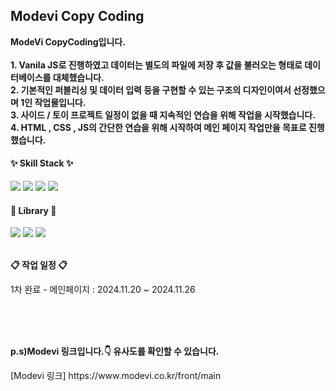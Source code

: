 <h2>Modevi Copy Coding</h3>
<p>
  <b>
    ModeVi CopyCoding입니다.
    <br/>
    <br/>1. Vanila JS로 진행하였고 데이터는 별도의 파일에 저장 후 값을 불러오는 형태로 데이터베이스를 대체했습니다.
    <br/>2. 기본적인 퍼블리싱 및 데이터 입력 등을 구현할 수 있는 구조의 디자인이여서 선정했으며 1인 작업물입니다.
    <br/>3. 사이드 / 토이 프로젝트 일정이 없을 때 지속적인 연습을 위해 작업을 시작했습니다.
    <br/>4. HTML , CSS , JS의 간단한 연습을 위해 시작하여 메인 페이지 작업만을 목표로 진행했습니다.
  </b>
</p>

<h4>✨ Skill Stack ✨</h4>
<div>
  <img src="https://img.shields.io/badge/HTML-E34F26?style=for-the-badge&logo=HTML5&logoColor=white"/>
  <img src="https://img.shields.io/badge/CSS-1572B6?style=for-the-badge&logo=CSS3&logoColor=white"/>
  <img src="https://img.shields.io/badge/JavaScript-F7DF1E?style=for-the-badge&logo=javascript&logoColor=white"/>
  <img src="https://img.shields.io/badge/VSCode-2C2C32.svg?style=for-the-badge&logo=visual-studio-code&logoColor=22ABF3" />
</div>
<h4>📕 Library 📕</h4>
<div>
  <img src="https://img.shields.io/badge/JQuery-0769AD?style=for-the-badge&logo=jquery&logoColor=white"/>
  <img src="https://img.shields.io/badge/Swiper-6332F6?style=for-the-badge&logo=swiper&logoColor=white"/>
  <img src="https://img.shields.io/badge/AOS-1572B6?style=for-the-badge&logo=aos&logoColor=white"/>
</div>
<br/>

<p><b>📋 작업 일정 📋</b></p>
<p>1차 완료 - 메인페이지 : 2024.11.20 ~ 2024.11.26</p>
<br/>
<br/>
<br/>
<p><b>p.s)Modevi 링크입니다.👇 유사도를 확인할 수 있습니다.</b></p>
[Modevi 링크] https://www.modevi.co.kr/front/main
